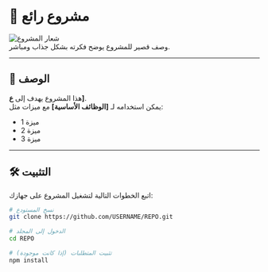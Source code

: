 # 🚀 مشروع رائع

![شعار المشروع](images/logo.png)  
وصف قصير للمشروع يوضح فكرته بشكل جذاب ومباشر.

---

## 📖 الوصف
هذا المشروع يهدف إلى **ع]**.  
يمكن استخدامه لـ **[الوظائف الأساسية]** مع ميزات مثل:
- ميزة 1
- ميزة 2
- ميزة 3

---

## 🛠️ التثبيت
اتبع الخطوات التالية لتشغيل المشروع على جهازك:

```bash
# نسخ المستودع
git clone https://github.com/USERNAME/REPO.git

# الدخول إلى المجلد
cd REPO

# تثبيت المتطلبات (إذا كانت موجودة)
npm install